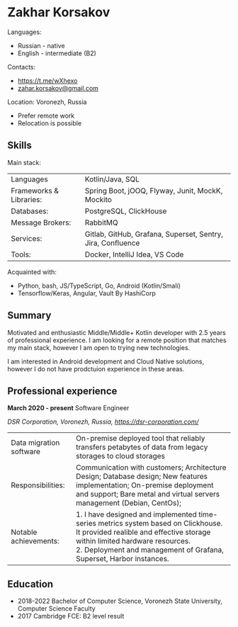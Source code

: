 # Zakhar Korsakov
Languages:
+ Russian - native
+ English - intermediate (B2)

Contacts:
+ <https://t.me/wXhexo>
+ <a href="mailto:zahar.korsakov@gmail.com">zahar.korsakov@gmail.com</a>

Location: Voronezh, Russia
+ Prefer remote work
+ Relocation is possible

## Skills

Main stack:

|   |   |
|---|---|
|Languages| Kotlin/Java, SQL|
|Frameworks & Libraries:| Spring Boot, jOOQ, Flyway, Junit,  MockK, Mockito|
|Databases:| PostgreSQL, ClickHouse|
|Message Brokers:| RabbitMQ|
|Services:| Gitlab, GitHub, Grafana, Superset, Sentry, Jira, Confluence|
|Tools:| Docker, IntelliJ Idea, VS Code |

Acquainted with:

+ Python, bash, JS/TypeScript, Go, Android (Kotlin/Smali)
+ Tensorflow/Keras, Angular, Vault By HashiCorp

## Summary

Motivated and enthusiastic Middle/Middle+ Kotlin developer with 2.5 years of professional experience.
I am looking for a remote position that matches my main stack, however I am open to trying new technologies.

I am interested in Android development and Cloud Native solutions, however I do not have prodctuion experience in these areas.

## Professional experience

**March 2020 - present** Software Engineer

_DSR Corporation, Voronezh, Russia, https://dsr-corporation.com/_

|   |   |
|---|---|
|Data migration software|On-premise deployed tool that reliably transfers petabytes of data from legacy storages to cloud storages|
 Responsibilities:| Communication with customers; Architecture Design; Database design; New features implementation; On-premise deployment and support; Bare metal and virtual servers management (Debian, CentOs); |
|Notable achievements:| 1. I have designed and implemented time-series metrics system based on Clickhouse. It provided realible and effective storage within limited hardware resources. <br> 2. Deployment and management of Grafana, Superset, Harbor instances. |

## Education

+ 2018-2022 Bachelor of Computer Science, Voronezh State University, Computer Science Faculty
+ 2017 Cambridge FCE: B2 level result
